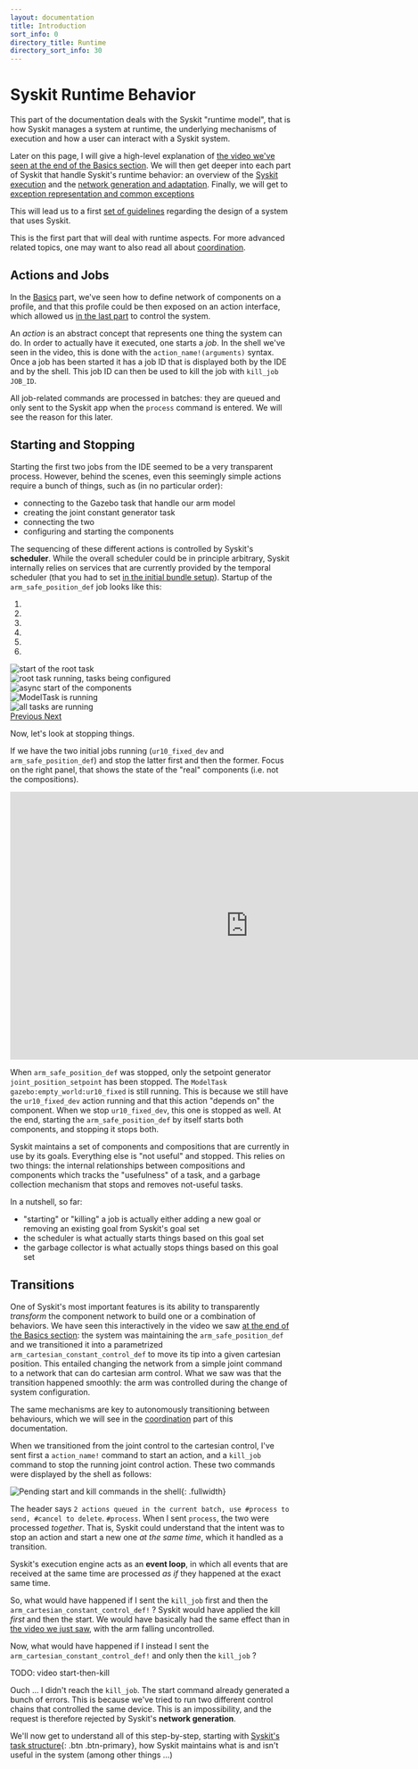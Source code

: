 ```yaml
---
layout: documentation
title: Introduction
sort_info: 0
directory_title: Runtime
directory_sort_info: 30
---
```


# Syskit Runtime Behavior

This part of the documentation deals with the Syskit "runtime model", that is
how Syskit manages a system at runtime, the underlying mechanisms of execution
and how a user can interact with a Syskit system.

Later on this page, I will give a high-level explanation of [the video we've
seen at the end of the Basics
section](../syskit_basics/deployment.html#final_video). We will then get deeper
into each part of Syskit that handle Syskit's runtime behavior: an overview of
the [Syskit execution](event_loop.html) and the [network generation and
adaptation](network_adaptation.html). Finally, we will get to [exception
representation and common exceptions](exceptions.html)

This will lead us to a first [set of guidelines](design_guidelines.html)
regarding the design of a system that uses Syskit.

This is the first part that will deal with runtime aspects. For more advanced
related topics, one may want to also read all about
[coordination](../syskit_coordination/index.html).

## Actions and Jobs

In the [Basics](../syskit_basics) part, we've seen how to define network of
components on a profile, and that this profile could be then exposed on an
action interface, which allowed us [in the last
part](../syskit_basics/deployment.html) to control the system.

An _action_ is an abstract concept that represents one thing the system can do.
In order to actually have it executed, one starts a _job_. In the shell we've
seen in the video, this is done with the `action_name!(arguments)` syntax.
Once a job has been started it has a job ID that is displayed both by the IDE
and by the shell. This job ID can then be used to kill the job with `kill_job
JOB_ID`.

All job-related commands are processed in batches: they are queued and only
sent to the Syskit app when the `process` command is entered. We will see the
reason for this later.

## Starting and Stopping

Starting the first two jobs from the IDE seemed to be a very transparent
process. However, behind the scenes, even this seemingly simple actions require
a bunch of things, such as (in no particular order):

- connecting to the Gazebo task that handle our arm model
- creating the joint constant generator task
- connecting the two
- configuring and starting the components

The sequencing of these different actions is controlled by Syskit's
**scheduler**. While the overall scheduler could be in principle arbitrary,
Syskit internally relies on services that are currently provided by
the temporal scheduler (that you had to set [in the initial bundle
setup](../syskit_basics/getting_started.html#initial_setup)). Startup of
the `arm_safe_position_def` job looks like this:

<div id="job_start_step_by_step" class="carousel slide" data-ride="carousel">
  <!-- Indicators -->
  <ol class="carousel-indicators">
    <li data-target="#job_start_step_by_step" data-slide-to="0" class="active"></li>
    <li data-target="#job_start_step_by_step" data-slide-to="1"></li>
    <li data-target="#job_start_step_by_step" data-slide-to="2"></li>
    <li data-target="#job_start_step_by_step" data-slide-to="3"></li>
    <li data-target="#job_start_step_by_step" data-slide-to="4"></li>
    <li data-target="#job_start_step_by_step" data-slide-to="5"></li>
  </ol>

  <!-- Wrapper for slides -->
  <div class="carousel-inner" role="listbox">
    <div class="item active"><img src="media/scheduling_1.png" alt="start of the root task"></div>
    <div class="item"><img src="media/scheduling_2.png" alt="root task running, tasks being configured"></div>
    <div class="item"><img src="media/scheduling_3.png" alt="async start of the components"></div>
    <div class="item"><img src="media/scheduling_4.png" alt="ModelTask is running"></div>
    <div class="item"><img src="media/scheduling_5.png" alt="all tasks are running"></div>
  </div>

  <!-- Controls -->
  <a class="left carousel-control" href="#job_start_step_by_step" role="button" data-slide="prev">
    <span class="glyphicon glyphicon-chevron-left" aria-hidden="true"></span>
    <span class="sr-only">Previous</span>
  </a>
  <a class="right carousel-control" href="#job_start_step_by_step" role="button" data-slide="next">
    <span class="glyphicon glyphicon-chevron-right" aria-hidden="true"></span>
    <span class="sr-only">Next</span>
  </a>
</div>

Now, let's look at stopping things.

If we have the two initial jobs running (`ur10_fixed_dev` and
`arm_safe_position_def`) and stop the latter first and then the former. Focus
on the right panel, that shows the state of the "real" components (i.e. not the
compositions).

<div class="fluid-video" id="start_stop_video">
<iframe width="853" height="480" src="https://www.youtube.com/embed/DBsJxvX1rVs?rel=0&amp;showinfo=0" frameborder="0" allowfullscreen></iframe>
</div>

When `arm_safe_position_def` was stopped, only the setpoint generator
`joint_position_setpoint` has been stopped. The `ModelTask`
`gazebo:empty_world:ur10_fixed` is still running. This is because we still have
the `ur10_fixed_dev` action running and that this action "depends on" the
component. When we stop `ur10_fixed_dev`, this one is stopped as well.  At the
end, starting the `arm_safe_position_def` by itself starts both components, and
stopping it stops both.

Syskit maintains a set of components and compositions that are currently in use
by its goals. Everything else is "not useful" and stopped. This relies on two
things: the internal relationships between compositions and components which
tracks the "usefulness" of a task, and a garbage collection mechanism that
stops and removes not-useful tasks.

In a nutshell, so far:

- "starting" or "killing" a job is actually either adding a new goal
  or removing an existing goal from Syskit's goal set
- the scheduler is what actually starts things based on this goal set
- the garbage collector is what actually stops things based on this goal set

## Transitions

One of Syskit's most important features is its ability to transparently
_transform_ the component network to build one or a combination of behaviors.
We have seen this interactively in the video we saw [at the end of the Basics
section](../syskit_basics/deployment.html#final_video): the system was maintaining the
`arm_safe_position_def` and we transitioned it into a parametrized
`arm_cartesian_constant_control_def` to move its tip into a given cartesian
position. This entailed changing the network from a simple joint command to a
network that can do cartesian arm control. What we saw was that the transition
happened smoothly: the arm was controlled during the change of system
configuration.

The same mechanisms are key to autonomously transitioning between behaviours,
which we will see in the [coordination](../syskit_coordination/index.html) part
of this documentation.

When we transitioned from the joint control to the cartesian control, I've sent
first a `action_name!` command to start an action, and a `kill_job` command to
stop the running joint control action. These two commands were displayed by the
shell as follows:

![Pending start and kill commands in the shell](media/shell_pending_start_and_kill.png){: .fullwidth}

The header says `2 actions queued in the current batch, use #process to send,
#cancel to delete`. `#process`. When I sent `process`, the two were processed
_together_. That is, Syskit could understand that the intent was to stop an
action and start a new one _at the same time_, which it handled as a transition.

Syskit's execution engine acts as an **event loop**, in which all events that
are received at the same time are processed _as if_ they happened at the exact
same time.

So, what would have happened if I sent the `kill_job` first and then the
`arm_cartesian_constant_control_def!` ? Syskit would have applied the kill
_first_ and then the start. We would have basically had the same effect than in
[the video we just saw](#start_stop_video), with the arm falling uncontrolled.


Now, what would have happened if I instead I sent the
`arm_cartesian_constant_control_def!` and only then the `kill_job` ?

TODO: video start-then-kill

Ouch … I didn't reach the `kill_job`. The start command already generated a
bunch of errors. This is because we've tried to run two different control
chains that controlled the same device. This is an impossibility, and the
request is therefore rejected by Syskit's **network generation**.

We'll now get to understand all of this step-by-step, starting with [Syskit's
task structure](task_structure.html){: .btn .btn-primary}, how Syskit maintains
what is and isn't useful in the system (among other things …)

